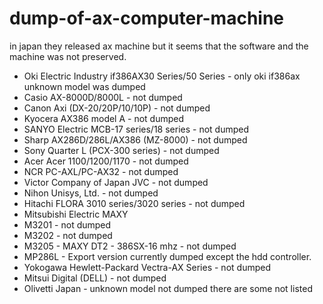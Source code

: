 # dump-of-ax-computer-machine
in japan they released ax machine but it seems that the software and the machine was not preserved.
- Oki Electric Industry if386AX30 Series/50 Series - only oki if386ax unknown model was dumped
- Casio  AX-8000D/8000L - not dumped
- Canon  Axi (DX-20/20P/10/10P) - not dumped
- Kyocera  AX386 model A - not dumped
- SANYO Electric MCB-17 series/18 series - not dumped
- Sharp AX286D/286L/AX386 (MZ-8000) - not dumped
- Sony Quarter L (PCX-300 series) - not dumped
- Acer Acer 1100/1200/1170 - not dumped
- NCR PC-AXL/PC-AX32 - not dumped
- Victor Company of Japan JVC - not dumped
- Nihon Unisys, Ltd. - not dumped
- Hitachi FLORA 3010 series/3020 series - not dumped
- Mitsubishi Electric MAXY
- M3201 - not dumped
- M3202 - not dumped
- M3205 - MAXY DT2  - 386SX-16 mhz - not dumped
- MP286L - Export version currently dumped except the hdd controller.
- Yokogawa Hewlett-Packard Vectra-AX Series - not dumped
- Mitsui Digital (DELL) - not dumped
- Olivetti Japan - unknown model not dumped
there are some not listed
